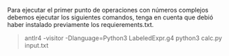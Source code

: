 Para ejecutar el primer punto de operaciones con números complejos debemos ejecutar los siguientes comandos, tenga en cuenta que debió haber instalado previamente los requierements.txt.

>antlr4 -visitor -Dlanguage=Python3 LabeledExpr.g4
>python3 calc.py input.txt

